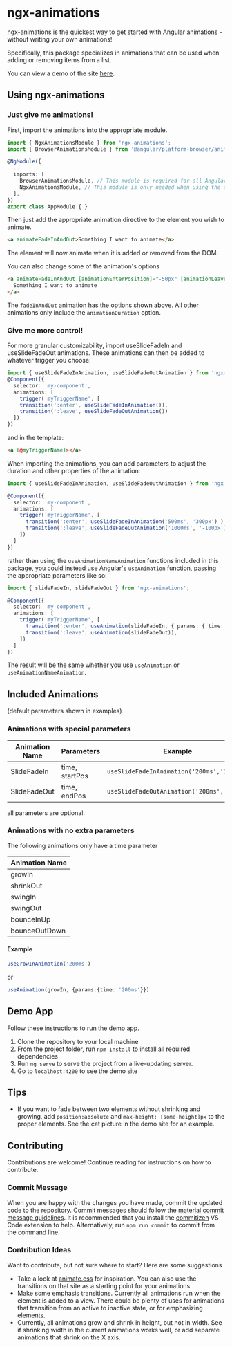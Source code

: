 # ngx-animations
ngx-animations is the quickest way to get started with Angular animations - without writing your own animations!

Specifically, this package specializes in animations that can be used when adding or removing items from a list.

You can view a demo of the site [here](https://ngx-animations-demo.firebaseapp.com/).

## Using ngx-animations

### Just give me animations!
First, import the animations into the appropriate module.
```typescript
import { NgxAnimationsModule } from 'ngx-animations';
import { BrowserAnimationsModule } from '@angular/platform-browser/animations';

@NgModule({
  ...
  imports: [ 
    BrowserAnimationsModule, // This module is required for all Angular animations.
    NgxAnimationsModule, // This module is only needed when using the animation directives.
  ],
})
export class AppModule { }
```
Then just add the appropriate animation directive to the element you wish to animate.
```html
<a animateFadeInAndOut>Something I want to animate</a>
```
The element will now animate when it is added or removed from the DOM.

You can also change some of the animation's options
```html
<a animateFadeInAndOut [animationEnterPosition]="-50px" [animationLeavePosition]="100%" [animationDuration]="500ms">
  Something I want to animate
</a>
```
The `fadeInAndOut` animation has the options shown above. All other animations only include the `animationDuration` option.

### Give me more control!
For more granular customizability, import useSlideFadeIn and useSlideFadeOut animations. These animations can then be added to whatever trigger you choose:
```typescript
import { useSlideFadeInAnimation, useSlideFadeOutAnimation } from 'ngx-animations';
@Component({
  selector: 'my-component',
  animations: [   
    trigger('myTriggerName', [
    transition(':enter', useSlideFadeInAnimation()),
    transition(':leave', useSlideFadeOutAnimation())
  ])
})
```
and in the template:
```html
<a [@myTriggerName]></a>
```

When importing the animations, you can add parameters to adjust the duration and other properties of the animation:
```typescript
import { useSlideFadeInAnimation, useSlideFadeOutAnimation } from 'ngx-animations';

@Component({
  selector: 'my-component',
  animations: [
    trigger('myTriggerName', [
      transition(':enter', useSlideFadeInAnimation('500ms', '300px') ),
      transition(':leave', useSlideFadeOutAnimation('1000ms', '-100px')),
    ])
  ]
})
```

rather than using the `useAnimationNameAnimation` functions included in this package, you could instead use Angular's `useAnimation` function, passing the appropriate parameters like so:

```typescript
import { slideFadeIn, slideFadeOut } from 'ngx-animations';

@Component({
  selector: 'my-component',
  animations: [
    trigger('myTriggerName', [
      transition(':enter', useAnimation(slideFadeIn, { params: { time: '500ms', startPos: '300px' }})),
      transition(':leave', useAnimation(slideFadeOut)),
    ])
  ]
})
```

The result will be the same whether you use `useAnimation` or `useAnimationNameAnimation`. 

## Included Animations
(default parameters shown in examples)
### Animations with special parameters
| Animation Name |  Parameters | Example |
|----------------|-------------|---------|
|SlideFadeIn     |time, startPos|```useSlideFadeInAnimation('200ms','100%')```|
|SlideFadeOut|time, endPos|```useSlideFadeOutAnimation('200ms','100%')```|
all parameters are optional.

### Animations with no extra parameters
The following animations only have a time parameter

| Animation Name |
|----------------|
|     growIn     |
|    shrinkOut   |
|     swingIn    |
|    swingOut    |
|   bounceInUp   |
|  bounceOutDown |

#### Example
```typescript
useGrowInAnimation('200ms')
```
or
```typescript
useAnimation(growIn, {params:{time: '200ms'}})
```

## Demo App
Follow these instructions to run the demo app.

1. Clone the repository to your local machine
2. From the project folder, run `npm install` to install all required dependencies
3. Run `ng serve` to serve the project from a live-updating server.
4. Go to `localhost:4200` to see the demo site


## Tips
* If you want to fade between two elements without shrinking and growing, 
add `position:absolute` and `max-height: [some-height]px` to the proper elements. 
See the cat picture in the demo site for an example.

## Contributing
Contributions are welcome! Continue reading for instructions on how to contribute.

### Commit Message
When you are happy with the changes you have made, commit the updated code to the repository. Commit messages should follow the [material commit message guidelines](https://github.com/angular/material2/blob/master/CONTRIBUTING.md#-commit-message-guidelines). It is recommended that you install the [commitizen](https://marketplace.visualstudio.com/items?itemName=KnisterPeter.vscode-commitizen) VS Code extension to help. Alternatively, run `npm run commit` to commit from the command line.

### Contribution Ideas
Want to contribute, but not sure where to start? Here are some suggestions
* Take a look at [animate.css](https://github.com/daneden/animate.css) for inspiration. You can also use the transitions on that site as a starting point for your animations
* Make some emphasis transitions. Currently all animations run when the element is added to a view. There could be plenty of uses for animations that transition from an active to inactive state, or for emphasizing elements.
* Currently, all animations grow and shrink in height, but not in width. See if shrinking width in the current animations works well, or add separate animations that shrink on the X axis.
